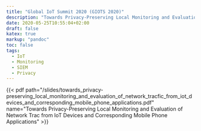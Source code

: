 ```yaml
---
title: "Global IoT Summit 2020 (GIOTS 2020)"
description: "Towards Privacy-Preserving Local Monitoring and Evaluation of Network Trafic from IoT Devices and Corresponding Mobile Phone Applications"
date: 2020-05-25T10:55:04+02:00
draft: false
katex: true
markup: "pandoc"
toc: false
tags:
  - IoT
  - Monitoring
  - SIEM
  - Privacy
---
```


{{< pdf path="/slides/towards_privacy-preserving_local_monitoring_and_evaluation_of_network_tracfic_from_iot_devices_and_corresponding_mobile_phone_applications.pdf" name="Towards Privacy-Preserving Local Monitoring and Evaluation of Network Tra c from IoT Devices and Corresponding Mobile Phone Applications" >}}